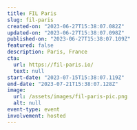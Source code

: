 ```yaml
---
title: FIL Paris
slug: fil-paris
created-on: "2023-06-27T15:38:07.082Z"
updated-on: "2023-06-27T15:38:07.098Z"
published-on: "2023-06-27T15:38:07.109Z"
featured: false
description: Paris, France
cta:
  url: https://fil-paris.io/
  text: null
start-date: "2023-07-15T15:38:07.119Z"
end-date: "2023-07-21T15:38:07.128Z"
image:
  url: /assets/images/fil-paris-pic.png
  alt: null
event-type: event
involvement: hosted
---
```

